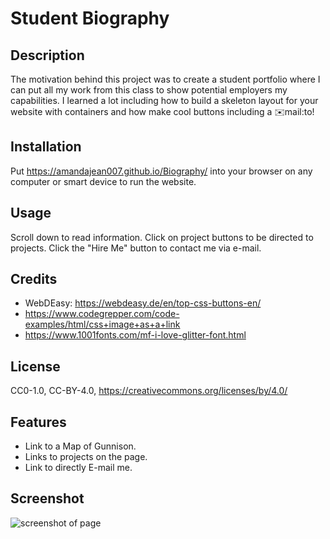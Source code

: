 # Student Biography
## Description
The motivation behind this project was to create a student portfolio where I can put all my work from this class to show potential employers my capabilities. I learned a lot including how to build a skeleton layout for your website with containers and how make cool buttons including a ✉️mail:to!

## Installation
Put https://amandajean007.github.io/Biography/ into your browser on any computer or smart device to run the website.

## Usage
Scroll down to read information. Click on project buttons to be directed to projects. Click the "Hire Me" button to contact me via e-mail.

## Credits
- WebDEasy: https://webdeasy.de/en/top-css-buttons-en/
- https://www.codegrepper.com/code-examples/html/css+image+as+a+link
- https://www.1001fonts.com/mf-i-love-glitter-font.html

## License
CC0-1.0, CC-BY-4.0,
https://creativecommons.org/licenses/by/4.0/

## Features
- Link to a Map of Gunnison.
- Links to projects on the page.
- Link to directly E-mail me.

## Screenshot
![screenshot of page](https://user-images.githubusercontent.com/85036414/137736487-440c747c-3d32-43f1-b01f-665be1c6fb04.PNG)

